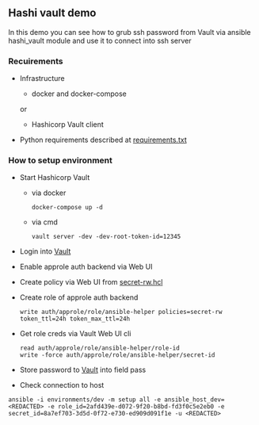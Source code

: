 ## Hashi vault demo

In this demo you can see how to grub ssh password from Vault via ansible hashi_vault module and use it to connect into ssh server

### Recuirements

* Infrastructure
  * docker and docker-compose

  or

  * Hashicorp Vault client

* Python requirements described at [requirements.txt](requirements.txt)

### How to setup environment

* Start Hashicorp Vault
  * via docker
    ```
    docker-compose up -d
    ```

  * via cmd
    ```
    vault server -dev -dev-root-token-id=12345
    ```

* Login into [Vault](http://127.0.0.1:8200)

* Enable approle auth backend via Web UI

* Create policy via Web UI from [secret-rw.hcl](secret-rw.hcl)

* Create role of approle auth backend
  ```
  write auth/approle/role/ansible-helper policies=secret-rw token_ttl=24h token_max_ttl=24h
  ```
* Get role creds via Vault Web UI cli 
  ```
  read auth/approle/role/ansible-helper/role-id
  write -force auth/approle/role/ansible-helper/secret-id
  ```

* Store password to [Vault](http://127.0.0.1:8200/v1/secret/data/dev) into field pass

* Check connection to host
```
ansible -i environments/dev -m setup all -e ansible_host_dev=<REDACTED> -e role_id=2afd439e-d072-9f20-b8bd-fd3f0c5e2eb0 -e secret_id=8a7ef703-3d5d-0f72-e730-ed909d091f1e -u <REDACTED>
```

